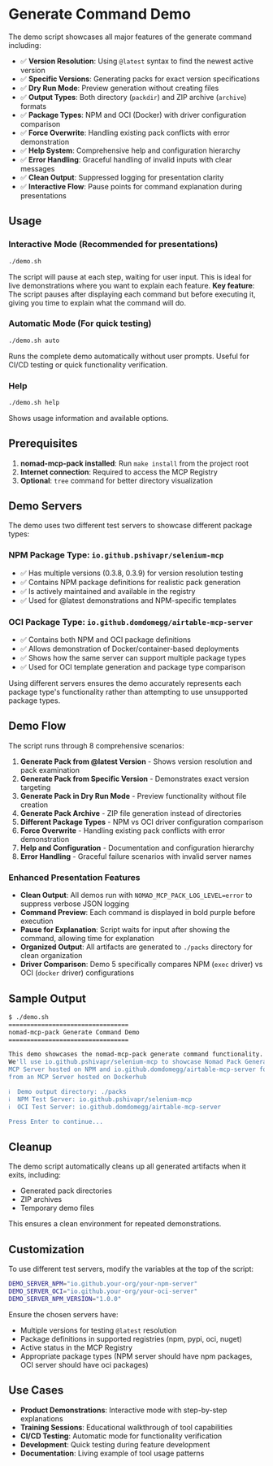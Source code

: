 # Generate Command Demo

The demo script showcases all major features of the generate command including:

- ✅ **Version Resolution**: Using `@latest` syntax to find the newest active version
- ✅ **Specific Versions**: Generating packs for exact version specifications
- ✅ **Dry Run Mode**: Preview generation without creating files
- ✅ **Output Types**: Both directory (`packdir`) and ZIP archive (`archive`) formats
- ✅ **Package Types**: NPM and OCI (Docker) with driver configuration comparison
- ✅ **Force Overwrite**: Handling existing pack conflicts with error demonstration
- ✅ **Help System**: Comprehensive help and configuration hierarchy
- ✅ **Error Handling**: Graceful handling of invalid inputs with clear messages
- ✅ **Clean Output**: Suppressed logging for presentation clarity
- ✅ **Interactive Flow**: Pause points for command explanation during presentations

## Usage

### Interactive Mode (Recommended for presentations)

```bash
./demo.sh
```

The script will pause at each step, waiting for user input. This is ideal for live demonstrations where you want to explain each feature. **Key feature**: The script pauses after displaying each command but before executing it, giving you time to explain what the command will do.

### Automatic Mode (For quick testing)

```bash
./demo.sh auto
```

Runs the complete demo automatically without user prompts. Useful for CI/CD testing or quick functionality verification.

### Help

```bash
./demo.sh help
```

Shows usage information and available options.

## Prerequisites

1. **nomad-mcp-pack installed**: Run `make install` from the project root
2. **Internet connection**: Required to access the MCP Registry
3. **Optional**: `tree` command for better directory visualization

## Demo Servers

The demo uses two different test servers to showcase different package types:

### NPM Package Type: `io.github.pshivapr/selenium-mcp`
- ✅ Has multiple versions (0.3.8, 0.3.9) for version resolution testing
- ✅ Contains NPM package definitions for realistic pack generation
- ✅ Is actively maintained and available in the registry
- ✅ Used for @latest demonstrations and NPM-specific templates

### OCI Package Type: `io.github.domdomegg/airtable-mcp-server`
- ✅ Contains both NPM and OCI package definitions
- ✅ Allows demonstration of Docker/container-based deployments
- ✅ Shows how the same server can support multiple package types
- ✅ Used for OCI template generation and package type comparison

Using different servers ensures the demo accurately represents each package type's functionality rather than attempting to use unsupported package types.

## Demo Flow

The script runs through 8 comprehensive scenarios:

1. **Generate Pack from @latest Version** - Shows version resolution and pack examination
2. **Generate Pack from Specific Version** - Demonstrates exact version targeting
3. **Generate Pack in Dry Run Mode** - Preview functionality without file creation
4. **Generate Pack Archive** - ZIP file generation instead of directories
5. **Different Package Types** - NPM vs OCI driver configuration comparison
6. **Force Overwrite** - Handling existing pack conflicts with error demonstration
7. **Help and Configuration** - Documentation and configuration hierarchy
8. **Error Handling** - Graceful failure scenarios with invalid server names

### Enhanced Presentation Features

- **Clean Output**: All demos run with `NOMAD_MCP_PACK_LOG_LEVEL=error` to suppress verbose JSON logging
- **Command Preview**: Each command is displayed in bold purple before execution
- **Pause for Explanation**: Script waits for input after showing the command, allowing time for explanation
- **Organized Output**: All artifacts are generated to `./packs` directory for clean organization
- **Driver Comparison**: Demo 5 specifically compares NPM (`exec` driver) vs OCI (`docker` driver) configurations

## Sample Output

```bash
$ ./demo.sh
=================================
nomad-mcp-pack Generate Command Demo
=================================

This demo showcases the nomad-mcp-pack generate command functionality.
We'll use io.github.pshivapr/selenium-mcp to showcase Nomad Pack Generation from an
MCP Server hosted on NPM and io.github.domdomegg/airtable-mcp-server for to showcase Nomad Pack Generation
from an MCP Server hosted on Dockerhub

ℹ  Demo output directory: ./packs
ℹ  NPM Test Server: io.github.pshivapr/selenium-mcp
ℹ  OCI Test Server: io.github.domdomegg/airtable-mcp-server

Press Enter to continue...
```

## Cleanup

The demo script automatically cleans up all generated artifacts when it exits, including:

- Generated pack directories
- ZIP archives
- Temporary demo files

This ensures a clean environment for repeated demonstrations.

## Customization

To use different test servers, modify the variables at the top of the script:

```bash
DEMO_SERVER_NPM="io.github.your-org/your-npm-server"
DEMO_SERVER_OCI="io.github.your-org/your-oci-server"
DEMO_SERVER_NPM_VERSION="1.0.0"
```

Ensure the chosen servers have:
- Multiple versions for testing `@latest` resolution
- Package definitions in supported registries (npm, pypi, oci, nuget)
- Active status in the MCP Registry
- Appropriate package types (NPM server should have npm packages, OCI server should have oci packages)

## Use Cases

- **Product Demonstrations**: Interactive mode with step-by-step explanations
- **Training Sessions**: Educational walkthrough of tool capabilities
- **CI/CD Testing**: Automatic mode for functionality verification
- **Development**: Quick testing during feature development
- **Documentation**: Living example of tool usage patterns
